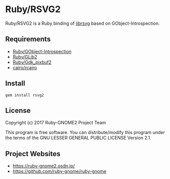 # Ruby/RSVG2

Ruby/RSVG2 is a Ruby binding of [librsvg](https://gitlab.gnome.org/GNOME/librsvg) based on GObject-Introspection.

## Requirements

* [Ruby/GObject-Introspection](https://github.com/ruby-gnome/ruby-gnome)
* [Ruby/GLib2](https://github.com/ruby-gnome/ruby-gnome)
* [Ruby/Gdk_pixbuf2](https://github.com/ruby-gnome/ruby-gnome)
* [cairo/rcairo](http://cairographics.org/)

## Install

    gem install rsvg2

## License

Copyright (c) 2017 Ruby-GNOME2 Project Team

This program is free software. You can distribute/modify this program
under the terms of the GNU LESSER GENERAL PUBLIC LICENSE Version 2.1.

## Project Websites

* https://ruby-gnome2.osdn.jp/
* https://github.com/ruby-gnome/ruby-gnome
